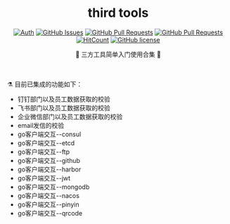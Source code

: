 <div align="center">
<h1>third tools</h1>

[![Auth](https://img.shields.io/badge/Auth-eryajf-ff69b4)](https://github.com/eryajf)
[![GitHub Issues](https://img.shields.io/github/issues/eryajf/third-tools.svg)](https://github.com/eryajf/third-tools/issues)
[![GitHub Pull Requests](https://img.shields.io/github/issues-pr/eryajf/third-tools)](https://github.com/eryajf/third-tools/pulls)
[![GitHub Pull Requests](https://img.shields.io/github/stars/eryajf/third-tools)](https://github.com/eryajf/third-tools/stargazers)
[![HitCount](https://views.whatilearened.today/views/github/eryajf/third-tools.svg)](https://github.com/eryajf/third-tools)
[![GitHub license](https://img.shields.io/github/license/eryajf/third-tools)](https://github.com/eryajf/third-tools/blob/main/LICENSE)

<p>🧰 三方工具简单入门使用合集 🧰</p>

<img src="https://cdn.jsdelivr.net/gh/eryajf/tu@main/img/image_20240420_214408.gif" width="800"  height="3">
</div><br>

⚗️ 目前已集成的功能如下：

- 钉钉部门以及员工数据获取的校验
- 飞书部门以及员工数据获取的校验
- 企业微信部门以及员工数据获取的校验
- email发信的校验
- go客户端交互--consul
- go客户端交互--etcd
- go客户端交互--ftp
- go客户端交互--github
- go客户端交互--harbor
- go客户端交互--jwt
- go客户端交互--mongodb
- go客户端交互--nacos
- go客户端交互--pinyin
- go客户端交互--qrcode